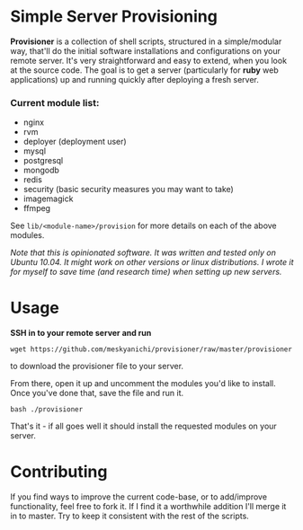 Simple Server Provisioning
==========================

**Provisioner** is a collection of shell scripts, structured in a simple/modular way, that'll do the initial software installations and configurations on your remote server. It's very straightforward and easy to extend, when you look at the source code. The goal is to get a server (particularly for **ruby** web applications) up and running quickly after deploying a fresh server.

### Current module list:

- nginx
- rvm
- deployer (deployment user)
- mysql
- postgresql
- mongodb
- redis
- security (basic security measures you may want to take)
- imagemagick
- ffmpeg

See `lib/<module-name>/provision` for more details on each of the above modules.

*Note that this is opinionated software. It was written and tested only on Ubuntu 10.04. It might work on other versions or linux distributions. I wrote it for myself to save time (and research time) when setting up new servers.*


Usage
=====

**SSH in to your remote server and run**

    wget https://github.com/meskyanichi/provisioner/raw/master/provisioner

to download the provisioner file to your server.

From there, open it up and uncomment the modules you'd like to install. Once you've done that, save the file and run it.

    bash ./provisioner

That's it - if all goes well it should install the requested modules on your server.


Contributing
============

If you find ways to improve the current code-base, or to add/improve functionality, feel free to fork it. If I find it a worthwhile addition I'll merge it in to master. Try to keep it consistent with the rest of the scripts.